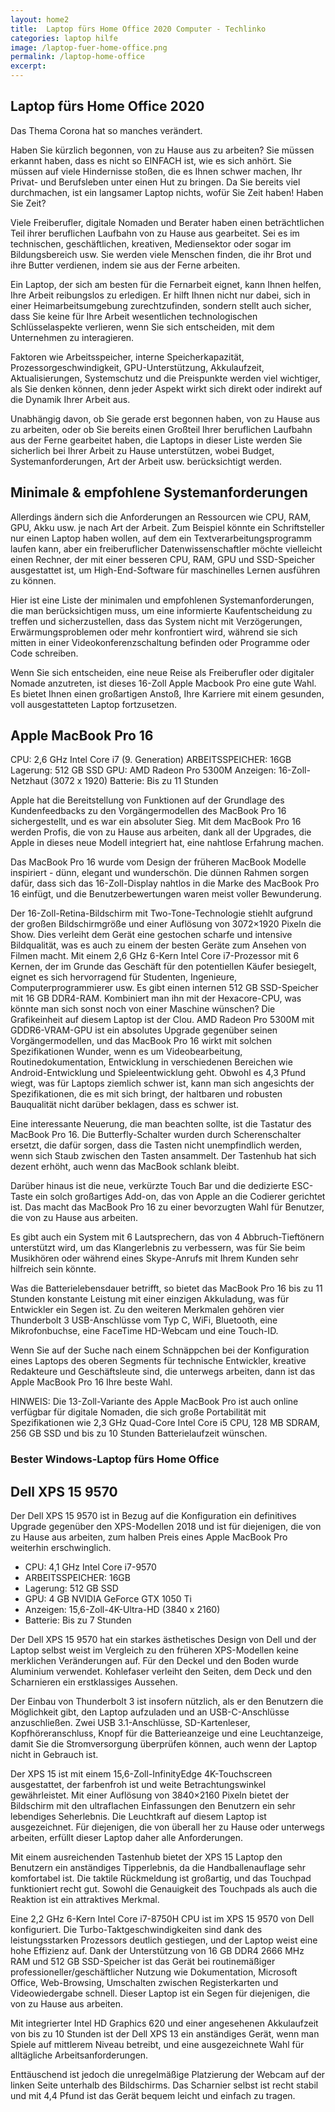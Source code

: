 ```yaml
---
layout: home2
title:  Laptop fürs Home Office 2020 Computer - Techlinko
categories: laptop hilfe
image: /laptop-fuer-home-office.png
permalink: /laptop-home-office
excerpt:  
---
```


## Laptop fürs Home Office 2020

Das Thema Corona hat so manches verändert.

Haben Sie kürzlich begonnen, von zu Hause aus zu arbeiten? Sie müssen erkannt haben, dass es nicht so EINFACH ist, wie es sich anhört. Sie müssen auf viele Hindernisse stoßen, die es Ihnen schwer machen, Ihr Privat- und Berufsleben unter einen Hut zu bringen. Da Sie bereits viel durchmachen, ist ein langsamer Laptop nichts, wofür Sie Zeit haben! Haben Sie Zeit?

Viele Freiberufler, digitale Nomaden und Berater haben einen beträchtlichen Teil ihrer beruflichen Laufbahn von zu Hause aus gearbeitet. Sei es im technischen, geschäftlichen, kreativen, Mediensektor oder sogar im Bildungsbereich usw. Sie werden viele Menschen finden, die ihr Brot und ihre Butter verdienen, indem sie aus der Ferne arbeiten.

Ein Laptop, der sich am besten für die Fernarbeit eignet, kann Ihnen helfen, Ihre Arbeit reibungslos zu erledigen. Er hilft Ihnen nicht nur dabei, sich in einer Heimarbeitsumgebung zurechtzufinden, sondern stellt auch sicher, dass Sie keine für Ihre Arbeit wesentlichen technologischen Schlüsselaspekte verlieren, wenn Sie sich entscheiden, mit dem Unternehmen zu interagieren.

Faktoren wie Arbeitsspeicher, interne Speicherkapazität, Prozessorgeschwindigkeit, GPU-Unterstützung, Akkulaufzeit, Aktualisierungen, Systemschutz und die Preispunkte werden viel wichtiger, als Sie denken können, denn jeder Aspekt wirkt sich direkt oder indirekt auf die Dynamik Ihrer Arbeit aus.

Unabhängig davon, ob Sie gerade erst begonnen haben, von zu Hause aus zu arbeiten, oder ob Sie bereits einen Großteil Ihrer beruflichen Laufbahn aus der Ferne gearbeitet haben, die Laptops in dieser Liste werden Sie sicherlich bei Ihrer Arbeit zu Hause unterstützen, wobei Budget, Systemanforderungen, Art der Arbeit usw. berücksichtigt werden.

## Minimale & empfohlene Systemanforderungen

Allerdings ändern sich die Anforderungen an Ressourcen wie CPU, RAM, GPU, Akku usw. je nach Art der Arbeit. Zum Beispiel könnte ein Schriftsteller nur einen Laptop haben wollen, auf dem ein Textverarbeitungsprogramm laufen kann, aber ein freiberuflicher Datenwissenschaftler möchte vielleicht einen Rechner, der mit einer besseren CPU, RAM, GPU und SSD-Speicher ausgestattet ist, um High-End-Software für maschinelles Lernen ausführen zu können.

Hier ist eine Liste der minimalen und empfohlenen Systemanforderungen, die man berücksichtigen muss, um eine informierte Kaufentscheidung zu treffen und sicherzustellen, dass das System nicht mit Verzögerungen, Erwärmungsproblemen oder mehr konfrontiert wird, während sie sich mitten in einer Videokonferenzschaltung befinden oder Programme oder Code schreiben.

Wenn Sie sich entscheiden, eine neue Reise als Freiberufler oder digitaler Nomade anzutreten, ist dieses 16-Zoll Apple Macbook Pro eine gute Wahl. Es bietet Ihnen einen großartigen Anstoß, Ihre Karriere mit einem gesunden, voll ausgestatteten Laptop fortzusetzen.

## Apple MacBook Pro 16

CPU: 2,6 GHz Intel Core i7 (9. Generation)
ARBEITSSPEICHER: 16GB
Lagerung: 512 GB SSD
GPU: AMD Radeon Pro 5300M
Anzeigen: 16-Zoll-Netzhaut (3072 x 1920) 
Batterie: Bis zu 11 Stunden

Apple hat die Bereitstellung von Funktionen auf der Grundlage des Kundenfeedbacks zu den Vorgängermodellen des MacBook Pro 16 sichergestellt, und es war ein absoluter Sieg. Mit dem MacBook Pro 16 werden Profis, die von zu Hause aus arbeiten, dank all der Upgrades, die Apple in dieses neue Modell integriert hat, eine nahtlose Erfahrung machen.

Das MacBook Pro 16 wurde vom Design der früheren MacBook Modelle inspiriert - dünn, elegant und wunderschön. Die dünnen Rahmen sorgen dafür, dass sich das 16-Zoll-Display nahtlos in die Marke des MacBook Pro 16 einfügt, und die Benutzerbewertungen waren meist voller Bewunderung.

Der 16-Zoll-Retina-Bildschirm mit Two-Tone-Technologie stiehlt aufgrund der großen Bildschirmgröße und einer Auflösung von 3072×1920 Pixeln die Show. Dies verleiht dem Gerät eine gestochen scharfe und intensive Bildqualität, was es auch zu einem der besten Geräte zum Ansehen von Filmen macht.
Mit einem 2,6 GHz 6-Kern Intel Core i7-Prozessor mit 6 Kernen, der im Grunde das Geschäft für den potentiellen Käufer besiegelt, eignet es sich hervorragend für Studenten, Ingenieure, Computerprogrammierer usw.
Es gibt einen internen 512 GB SSD-Speicher mit 16 GB DDR4-RAM. Kombiniert man ihn mit der Hexacore-CPU, was könnte man sich sonst noch von einer Maschine wünschen?
Die Grafikeinheit auf diesem Laptop ist der Clou. AMD Radeon Pro 5300M mit GDDR6-VRAM-GPU ist ein absolutes Upgrade gegenüber seinen Vorgängermodellen, und das MacBook Pro 16 wirkt mit solchen Spezifikationen Wunder, wenn es um Videobearbeitung, Routinedokumentation, Entwicklung in verschiedenen Bereichen wie Android-Entwicklung und Spieleentwicklung geht.
Obwohl es 4,3 Pfund wiegt, was für Laptops ziemlich schwer ist, kann man sich angesichts der Spezifikationen, die es mit sich bringt, der haltbaren und robusten Bauqualität nicht darüber beklagen, dass es schwer ist.

Eine interessante Neuerung, die man beachten sollte, ist die Tastatur des MacBook Pro 16. Die Butterfly-Schalter wurden durch Scherenschalter ersetzt, die dafür sorgen, dass die Tasten nicht unempfindlich werden, wenn sich Staub zwischen den Tasten ansammelt. Der Tastenhub hat sich dezent erhöht, auch wenn das MacBook schlank bleibt.

Darüber hinaus ist die neue, verkürzte Touch Bar und die dedizierte ESC-Taste ein solch großartiges Add-on, das von Apple an die Codierer gerichtet ist. Das macht das MacBook Pro 16 zu einer bevorzugten Wahl für Benutzer, die von zu Hause aus arbeiten.

Es gibt auch ein System mit 6 Lautsprechern, das von 4 Abbruch-Tieftönern unterstützt wird, um das Klangerlebnis zu verbessern, was für Sie beim Musikhören oder während eines Skype-Anrufs mit Ihrem Kunden sehr hilfreich sein könnte.

Was die Batterielebensdauer betrifft, so bietet das MacBook Pro 16 bis zu 11 Stunden konstante Leistung mit einer einzigen Akkuladung, was für Entwickler ein Segen ist. Zu den weiteren Merkmalen gehören vier Thunderbolt 3 USB-Anschlüsse vom Typ C, WiFi, Bluetooth, eine Mikrofonbuchse, eine FaceTime HD-Webcam und eine Touch-ID. 

Wenn Sie auf der Suche nach einem Schnäppchen bei der Konfiguration eines Laptops des oberen Segments für technische Entwickler, kreative Redakteure und Geschäftsleute sind, die unterwegs arbeiten, dann ist das Apple MacBook Pro 16 Ihre beste Wahl.

HINWEIS: Die 13-Zoll-Variante des Apple MacBook Pro ist auch online verfügbar für digitale Nomaden, die sich große Portabilität mit Spezifikationen wie 2,3 GHz Quad-Core Intel Core i5 CPU, 128 MB SDRAM, 256 GB SSD und bis zu 10 Stunden Batterielaufzeit wünschen.


### Bester Windows-Laptop fürs Home Office

## Dell XPS 15 9570

Der Dell XPS 15 9570 ist in Bezug auf die Konfiguration ein definitives Upgrade gegenüber den XPS-Modellen 2018 und ist für diejenigen, die von zu Hause aus arbeiten, zum halben Preis eines Apple MacBook Pro weiterhin erschwinglich.

* CPU: 4,1 GHz Intel Core i7-9570
* ARBEITSSPEICHER: 16GB
* Lagerung: 512 GB SSD
* GPU: 4 GB NVIDIA GeForce GTX 1050 Ti
* Anzeigen: 15,6-Zoll-4K-Ultra-HD (3840 x 2160)
* Batterie: Bis zu 7 Stunden

Der Dell XPS 15 9570 hat ein starkes ästhetisches Design von Dell und der Laptop selbst weist im Vergleich zu den früheren XPS-Modellen keine merklichen Veränderungen auf. Für den Deckel und den Boden wurde Aluminium verwendet. Kohlefaser verleiht den Seiten, dem Deck und den Scharnieren ein erstklassiges Aussehen.

Der Einbau von Thunderbolt 3 ist insofern nützlich, als er den Benutzern die Möglichkeit gibt, den Laptop aufzuladen und an USB-C-Anschlüsse anzuschließen. Zwei USB 3.1-Anschlüsse, SD-Kartenleser, Kopfhöreranschluss, Knopf für die Batterieanzeige und eine Leuchtanzeige, damit Sie die Stromversorgung überprüfen können, auch wenn der Laptop nicht in Gebrauch ist.

Der XPS 15 ist mit einem 15,6-Zoll-InfinityEdge 4K-Touchscreen ausgestattet, der farbenfroh ist und weite Betrachtungswinkel gewährleistet. Mit einer Auflösung von 3840×2160 Pixeln bietet der Bildschirm mit den ultraflachen Einfassungen den Benutzern ein sehr lebendiges Seherlebnis. Die Leuchtkraft auf diesem Laptop ist ausgezeichnet. Für diejenigen, die von überall her zu Hause oder unterwegs arbeiten, erfüllt dieser Laptop daher alle Anforderungen.

Mit einem ausreichenden Tastenhub bietet der XPS 15 Laptop den Benutzern ein anständiges Tipperlebnis, da die Handballenauflage sehr komfortabel ist. Die taktile Rückmeldung ist großartig, und das Touchpad funktioniert recht gut. Sowohl die Genauigkeit des Touchpads als auch die Reaktion ist ein attraktives Merkmal.

Eine 2,2 GHz 6-Kern Intel Core i7-8750H CPU ist im XPS 15 9570 von Dell konfiguriert. Die Turbo-Taktgeschwindigkeiten sind dank des leistungsstarken Prozessors deutlich gestiegen, und der Laptop weist eine hohe Effizienz auf. Dank der Unterstützung von 16 GB DDR4 2666 MHz RAM und 512 GB SSD-Speicher ist das Gerät bei routinemäßiger professioneller/geschäftlicher Nutzung wie Dokumentation, Microsoft Office, Web-Browsing, Umschalten zwischen Registerkarten und Videowiedergabe schnell. Dieser Laptop ist ein Segen für diejenigen, die von zu Hause aus arbeiten.

Mit integrierter Intel HD Graphics 620 und einer angesehenen Akkulaufzeit von bis zu 10 Stunden ist der Dell XPS 13 ein anständiges Gerät, wenn man Spiele auf mittlerem Niveau betreibt, und eine ausgezeichnete Wahl für alltägliche Arbeitsanforderungen.

Enttäuschend ist jedoch die unregelmäßige Platzierung der Webcam auf der linken Seite unterhalb des Bildschirms. Das Scharnier selbst ist recht stabil und mit 4,4 Pfund ist das Gerät bequem leicht und einfach zu tragen.
